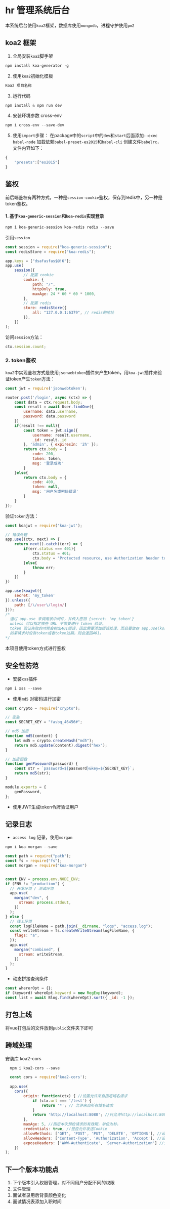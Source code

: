 <!--
 * @Description: 后台功能md
 * @Version: 0.0.1
 * @Author: Chen
 * @Date: 2020-12-26 15:59:44
 * @LastEditors: Chen
 * @LastEditTime: 2021-01-17 00:24:10
-->

# hr 管理系统后台

本系统后台使用`koa2`框架，数据库使用`mongodb`，进程守护使用`pm2`

## koa2 框架

1. 全局安装`koa2`脚手架

```js
npm install koa-generator -g
```

2. 使用`koa2`初始化模板

```js
Koa2 项目名称
```

3. 运行代码

```js
npm install & npm run dev
```

4. 安装环境参数 cross-env

```js
npm i cross-env --save-dev
```

5. 使用`import`步骤：
在package中的`script`中的`dev`和`start`后面添加`--exec babel-node`
加载依赖`babel-preset-es2015`和`babel-cli`
创建文件`babelrc`，文件内容如下：
  ```js
  {
      "presets":["es2015"]
  }
  ```

##

## 鉴权
前后端鉴权有两种方式，一种是`session-cookie`鉴权，保存到redis中，另一种是token鉴权。

#### 1. 基于`koa-generic-session`和`koa-redis`实现登录

```js
npm i koa-generic-session koa-redis redis --save
```

引用`session`

```js
const session = require("koa-generic-session");
const redisStore = require("koa-redis");

app.keys = ["dsafasfas$@!6"];
app.use(
	session({
		// 配置 cookie
		cookie: {
			path: "/",
			httpOnly: true,
			maxAge: 24 * 60 * 60 * 1000,
		},
		// 配置 redis
		store: redisStore({
			all: "127.0.0.1:6379", // redis的地址
		}),
	})
);
```

访问`session`方法：

```js
ctx.session.count;
```
### 2. token鉴权

`koa2`中实现鉴权方式是使用`jsonwebtoken`插件来产生token，用`koa-jwt`插件来验证token产生`token`方法：
```js
const jwt = require('jsonwebtoken');

router.post('/login', async (ctx) => {
    const data = ctx.request.body;
    const result = await User.findOne({
        username: data.username,
        password: data.password
    })
    if(result !== null){
        const token = jwt.sign({
            username: result.username,
            _id: result._id
        }, 'admin', { expiresIn: '2h' });
        return ctx.body = {
            code: 200,
            token: token,
            msg: '登录成功'
        }
    }else{
        return ctx.body = {
            code: 400,
            token: null,
            msg: '用户名或密码错误'
        }
    }
});
```
  验证`token`方法：
```js
const koajwt = require('koa-jwt');

// 错误处理
app.use((ctx, next) => {
    return next().catch((err) => {
        if(err.status === 401){
            ctx.status = 401;
      		ctx.body = 'Protected resource, use Authorization header to get access\n';
        }else{
            throw err;
        }
    })
})

app.use(koajwt({
	secret: 'my_token'
}).unless({
	path: [/\/user\/login/]
}));
/*
  通过 app.use 来调用该中间件，并传入密钥 {secret: 'my_token'}
  unless 可以指定哪些 URL 不需要进行 token 验证。
  token 验证失败的时候会抛出401错误，因此需要添加错误处理，而且要放在 app.use(koajwt()) 之前，否则不执行。
  如果请求时没有token或者token过期，则会返回401。
*/
```
本项目使用token方式进行鉴权

## 安全性防范

-   安装`xss`插件

```js
npm i xss --save
```

-   使用`md5` 对密码进行加密

```js
const crypto = require("crypto");

// 密匙
const SECRET_KEY = "fasbq_46456#";

// md5 加密
function md5(content) {
	let md5 = crypto.createHash("md5");
	return md5.update(content).digest("hex");
}

// 加密函数
function genPassword(password) {
	const str = `password=${password}&key=${SECRET_KEY}`;
	return md5(str);
}

module.exports = {
	genPassword,
};
```
- 使用JWT生成token令牌验证用户

## 记录日志

-   `access log` 记录，使用`morgan`

```js
npm i koa-morgan --save

const path = require("path");
const fs = require("fs");
const morgan = require("koa-morgan")


const ENV = process.env.NODE_ENV;
if (ENV != "production") {
  // 开发环境 / 测试环境
  app.use(
    morgan("dev", {
      stream: process.stdout,
    })
  );
} else {
  // 线上环境
  const logFileName = path.join(__dirname, "logs", "access.log");
  const writeStream = fs.createWriteStream(logFileName, {
    flags: "a",
  });
  app.use(
    morgan("combined", {
      stream: writeStream,
    })
  );
}
```

-   动态拼接查询条件

```js
const whererOpt = {};
if (keyword) whereOpt.keyword = new RegExp(keyword);
const list = await Blog.find(whereOpt).sort({ _id: -1 });
```

## 打包上线
将vue打包后的文件放到`public`文件夹下即可

## 跨域处理
安装库 koa2-cors
```js
  npm i koa2-cors --save

  const cors = require('koa2-cors');
 
  app.use(
    cors({
        origin: function(ctx) { //设置允许来自指定域名请求
            if (ctx.url === '/test') {
                return '*'; // 允许来自所有域名请求
            }
            return 'http://localhost:8080'; //只允许http://localhost:8080这个域名的请求
        },
        maxAge: 5, //指定本次预检请求的有效期，单位为秒。
        credentials: true, //是否允许发送Cookie
        allowMethods: ['GET', 'POST', 'PUT', 'DELETE', 'OPTIONS'], //设置所允许的HTTP请求方法'
        allowHeaders: ['Content-Type', 'Authorization', 'Accept'], //设置服务器支持的所有头信息字段
        exposeHeaders: ['WWW-Authenticate', 'Server-Authorization'] //设置获取其他自定义字段
    })
);
```

## 下一个版本功能点
1. 下个版本引入权限管理，对不同用户分配不同的权限
2. 文件管理
3. 面试者录用后背景颜色变化
4. 面试情况表添加入职时间
